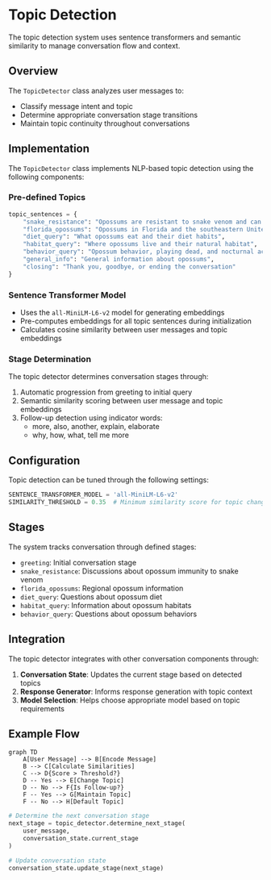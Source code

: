 # Topic Detection

The topic detection system uses sentence transformers and semantic similarity to manage conversation flow and context.

## Overview

The `TopicDetector` class analyzes user messages to:

- Classify message intent and topic
- Determine appropriate conversation stage transitions
- Maintain topic continuity throughout conversations

## Implementation

The `TopicDetector` class implements NLP-based topic detection using the following components:

### Pre-defined Topics

```python
topic_sentences = {
    "snake_resistance": "Opossums are resistant to snake venom and can eat venomous snakes",
    "florida_opossums": "Opossums in Florida and the southeastern United States",
    "diet_query": "What opossums eat and their diet habits",
    "habitat_query": "Where opossums live and their natural habitat",
    "behavior_query": "Opossum behavior, playing dead, and nocturnal activities",
    "general_info": "General information about opossums",
    "closing": "Thank you, goodbye, or ending the conversation"
}
```

### Sentence Transformer Model

- Uses the `all-MiniLM-L6-v2` model for generating embeddings
- Pre-computes embeddings for all topic sentences during initialization
- Calculates cosine similarity between user messages and topic embeddings

### Stage Determination

The topic detector determines conversation stages through:

1. Automatic progression from greeting to initial query
2. Semantic similarity scoring between user message and topic embeddings
3. Follow-up detection using indicator words:
    - more, also, another, explain, elaborate
    - why, how, what, tell me more

## Configuration

Topic detection can be tuned through the following settings:

```python
SENTENCE_TRANSFORMER_MODEL = 'all-MiniLM-L6-v2'
SIMILARITY_THRESHOLD = 0.35  # Minimum similarity score for topic change
```

## Stages

The system tracks conversation through defined stages:

- `greeting`: Initial conversation stage
- `snake_resistance`: Discussions about opossum immunity to snake venom
- `florida_opossums`: Regional opossum information
- `diet_query`: Questions about opossum diet
- `habitat_query`: Information about opossum habitats
- `behavior_query`: Questions about opossum behaviors

## Integration

The topic detector integrates with other conversation components through:

1. **Conversation State**: Updates the current stage based on detected topics
2. **Response Generator**: Informs response generation with topic context
3. **Model Selection**: Helps choose appropriate model based on topic requirements

## Example Flow

```mermaid
graph TD
    A[User Message] --> B[Encode Message]
    B --> C[Calculate Similarities]
    C --> D{Score > Threshold?}
    D -- Yes --> E[Change Topic]
    D -- No --> F{Is Follow-up?}
    F -- Yes --> G[Maintain Topic]
    F -- No --> H[Default Topic]
```

```python
# Determine the next conversation stage
next_stage = topic_detector.determine_next_stage(
    user_message,
    conversation_state.current_stage
)

# Update conversation state
conversation_state.update_stage(next_stage)
```
